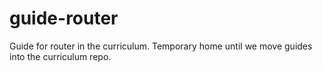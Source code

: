 # guide-router
Guide for router in the curriculum. Temporary home until we move guides into the curriculum repo.
